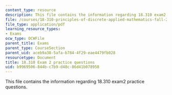 ```yaml
---
content_type: resource
description: This file contains the information regarding 18.310 exam2 practice questions.
file: /courses/18-310-principles-of-discrete-applied-mathematics-fall-2013/b9969506844bc7b9d48c86d41b078958_MIT18_310F13_PracExam2.pdf
file_type: application/pdf
learning_resource_types:
- Exams
ocw_type: OCWFile
parent_title: Exams
parent_type: CourseSection
parent_uid: aceb9a38-5afa-b784-4f29-eae4479fb028
resourcetype: Document
title: 18.310 Exam 2 practice questions
uid: b9969506-844b-c7b9-d48c-86d41b078958
---
```

This file contains the information regarding 18.310 exam2 practice questions.

